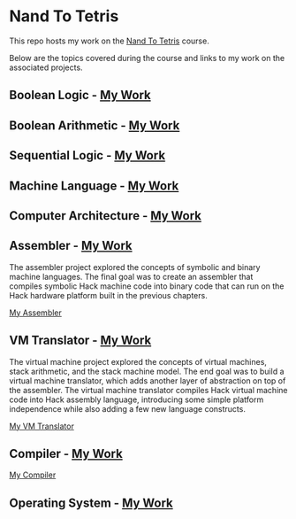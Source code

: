 # Nand To Tetris

This repo hosts my work on the [Nand To Tetris](https://www.nand2tetris.org/) course.

Below are the topics covered during the course and links to my work on the associated projects.

## Boolean Logic - [My Work](01/)

## Boolean Arithmetic - [My Work](02/)

## Sequential Logic - [My Work](03/)

## Machine Language - [My Work](04/)

## Computer Architecture - [My Work](05/)

## Assembler - [My Work](assembler/)

The assembler project explored the concepts of symbolic and binary machine languages.
The final goal was to create an assembler that compiles symbolic Hack machine code into
binary code that can run on the Hack hardware platform built in the previous chapters.

[My Assembler](assembler/)

## VM Translator - [My Work](vm_translator/)

The virtual machine project explored the concepts of virtual machines, stack arithmetic, and the stack machine model. The end goal was to build a virtual machine translator, which adds another layer of abstraction on top of the assembler. The virtual machine translator compiles Hack virtual machine code into Hack assembly language, introducing some simple platform independence while also adding a few new language constructs.

[My VM Translator](vm_translator/)

## Compiler - [My Work](compiler/)

[My Compiler](compiler/)

## Operating System - [My Work](jack_os/)
